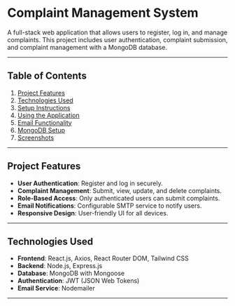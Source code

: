 # Complaint Management System

A full-stack web application that allows users to register, log in, and manage complaints. This project includes user authentication, complaint submission, and complaint management with a MongoDB database.

---

## Table of Contents
1. [Project Features](#project-features)
2. [Technologies Used](#technologies-used)
3. [Setup Instructions](#setup-instructions)
4. [Using the Application](#using-the-application)
5. [Email Functionality](#email-functionality)
6. [MongoDB Setup](#mongodb-setup)
7. [Screenshots](#screenshots)

---

## Project Features

- **User Authentication**: Register and log in securely.
- **Complaint Management**: Submit, view, update, and delete complaints.
- **Role-Based Access**: Only authenticated users can submit complaints.
- **Email Notifications**: Configurable SMTP service to notify users.
- **Responsive Design**: User-friendly UI for all devices.

---

## Technologies Used

- **Frontend**: React.js, Axios, React Router DOM, Tailwind CSS
- **Backend**: Node.js, Express.js
- **Database**: MongoDB with Mongoose
- **Authentication**: JWT (JSON Web Tokens)
- **Email Service**: Nodemailer

---





